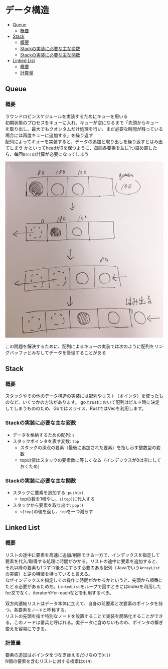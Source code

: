 # データ構造
<!-- TOC -->

- [Queue](#queue)
    - [概要](#概要)
- [Stack](#stack)
    - [概要](#概要-1)
    - [Stackの実装に必要な主な変数](#stackの実装に必要な主な変数)
    - [Stackの実装に必要な主な関数](#stackの実装に必要な主な関数)
- [Linked List](#linked-list)
    - [概要](#概要-2)
    - [計算量](#計算量)

<!-- /TOC -->


<a id="markdown-queue" name="queue"></a>
## Queue

<a id="markdown-概要" name="概要"></a>
### 概要

ラウンドロビンスケジュールを実装するためにキューを用いる  
初期状態のプロセスをキューに入れ、キューが空になるまで「先頭からキューを取り出し、最大でもクオンタムだけ処理を行い、まだ必要な時間が残っている場合には再度キューに追加する」を繰り返す  
配列によってキューを実装すると、データの追加と取り出しを繰り返すとはみ出てしまう
かといってheadが0を保つように、毎回各要素を左に1つ詰め直したら、毎回`O(n)`の計算が必要になってしまう

![配列での実装](image.jpg)  

この問題を解決するために、配列によるキューの実装では次のように配列をリングバッファとみなしてデータを管理することがある

<a id="markdown-stack" name="stack"></a>
## Stack

<a id="markdown-概要-1" name="概要-1"></a>
### 概要

スタックやその他のデータ構造の実装には配列やリスト（ポインタ）を使ったものなど、いくつかの方法があります。
goとrustにおいて配列はビルド時に決定してしまうもののため、Goではスライス、RustではVecを利用します。

<a id="markdown-stackの実装に必要な主な変数" name="stackの実装に必要な主な変数"></a>
### Stackの実装に必要な主な変数

- データを格納するための配列: `s`
- スタックポインタを表す変数: `top`
  - スタックの頂点の要素（最後に追加された要素）を指し示す整数型の変数
  - topの値はスタックの要素数に等しくなる（インデックスが0は空にしておくため）

<a id="markdown-stackの実装に必要な主な関数" name="stackの実装に必要な主な関数"></a>
### Stackの実装に必要な主な関数

- スタックに要素を追加する: `push(x)`
  - topの数を1増やし、`s[top]`に代入する
- スタックから要素を取り出す: `pop()`
  - `s[top]`の値を返し、`top`を一つ減らす

<a id="markdown-linked-list" name="linked-list"></a>
## Linked List

<a id="markdown-概要-2" name="概要-2"></a>
### 概要

リストの途中に要素を高速に追加/削除できる一方で、インデックスを指定して要素を代入/取得する処理に時間がかかる。リストの途中に要素を追加すると、それ以降の要素も1つずつ後ろにずらす必要のある配列（Javaでいう`ArrayList`の実装）と逆の特徴を持っていると言える。  
なぜインデックスを指定しての操作に時間がかかるかというと、先頭から順番にたどる必要があるためだ。`LinkedList`をループで回すときにはindexを利用したfor文でなく、iteratorやfor-eachなどを利用するべき。  

双方向連結リストはデータ本体に加えて、自身の前要素と次要素のポインタを持つ。各要素を`ノード`と呼称する。  
リストの先頭を指す特別なノードを設置することで実装を簡略化することができる。このノードは番兵と呼ばれる。実データに含めないものの、ポインタの繋ぎ変えを容易にできる。

<a id="markdown-計算量" name="計算量"></a>
### 計算量

要素の追加はポインタをつなぎ替えるだけなので`O(1)`  
N個の要素を含むリストに対する検索は`O(N)`